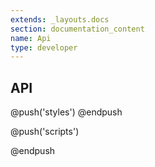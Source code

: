 ```yaml
---
extends: _layouts.docs
section: documentation_content
name: Api
type: developer
---
```


## API

@push('styles')
    <link rel="stylesheet" href="https://unpkg.com/swagger-ui-dist@5.11.0/swagger-ui.css">
@endpush

<div id="swagger-ui"></div>

@push('scripts')
  <script src="https://unpkg.com/swagger-ui-dist@5.11.0/swagger-ui-bundle.js" crossorigin></script>
  <script src="https://unpkg.com/swagger-ui-dist@5.11.0/swagger-ui-standalone-preset.js" crossorigin></script>
  <script>
    window.onload = () => {
      window.ui = SwaggerUIBundle({
        url: 'https://raw.githubusercontent.com/LibreSign/libresign/refs/heads/main/openapi-full.json',
        dom_id: '#swagger-ui',
      });
    };
  </script>
@endpush